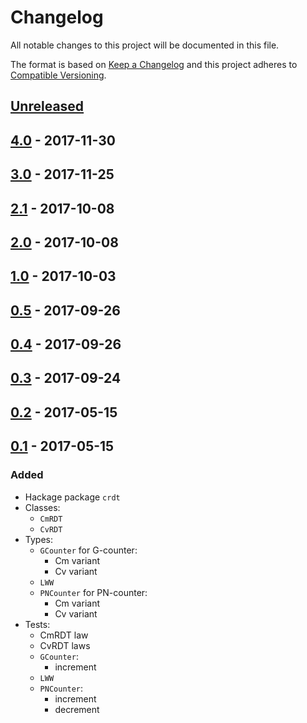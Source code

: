 # Changelog
All notable changes to this project will be documented in this file.

The format is based on [Keep a Changelog](http://keepachangelog.com/en/1.0.0/)
and this project adheres to [Compatible Versioning](https://github.com/staltz/comver).

## [Unreleased]

[Unreleased]: https://github.com/cblp/crdt/compare/4.0...master

## [4.0] - 2017-11-30

[4.0]: https://github.com/cblp/crdt/compare/3.0...4.0

## [3.0] - 2017-11-25

[3.0]: https://github.com/cblp/crdt/compare/2.1...3.0

## [2.1] - 2017-10-08

[2.1]: https://github.com/cblp/crdt/compare/2.0...2.1

## [2.0] - 2017-10-08

[2.0]: https://github.com/cblp/crdt/compare/1.0...2.0

## [1.0] - 2017-10-03

[1.0]: https://github.com/cblp/crdt/compare/0.5...1.0

## [0.5] - 2017-09-26

[0.5]: https://github.com/cblp/crdt/compare/0.4...0.5

## [0.4] - 2017-09-26

[0.4]: https://github.com/cblp/crdt/compare/0.3...0.4

## [0.3] - 2017-09-24

[0.3]: https://github.com/cblp/crdt/compare/0.2...0.3

## [0.2] - 2017-05-15

[0.2]: https://github.com/cblp/crdt/compare/0.1...0.2

## [0.1] - 2017-05-15
### Added
- Hackage package `crdt`
- Classes:
  - `CmRDT`
  - `CvRDT`
- Types:
  - `GCounter` for G-counter:
    - Cm variant
    - Cv variant
  - `LWW`
  - `PNCounter` for PN-counter:
    - Cm variant
    - Cv variant
- Tests:
  - CmRDT law
  - CvRDT laws
  - `GCounter`:
    - increment
  - `LWW`
  - `PNCounter`:
    - increment
    - decrement

[0.1]: https://github.com/cblp/crdt/tree/0.1
